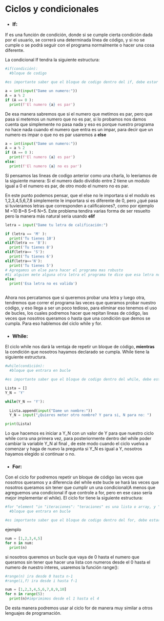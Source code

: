 # Ciclos y condicionales 
- ### If: 
If es una función de condición, donde si se cumple cierta condición dada por el usuario, 
se correrá una determinada línea de código, 
y si no se cumple o se podrá seguir con el programa normalmente o hacer una cosa diferente.

La condicional If tendra la siguiente estructura: 

```python
#if(condición):
  #bloque de codigo

#es importante saber que el bloque de codigo dentro del if, debe estar identado, para que if lo detecte
```
```python
a = int(input("Dame un numero:"))
A = a % 2
if (A == 0 ):
  print(f'El numero {a} es par')

```
De esa manera sabremos que si el numero que metimos es par, pero que pasa 
si metemos un numero que no es par, si lo probamos nos damos cuenta que simplemente no pasa nada
y eso es porque nuestro programa no hace nada cuando el numero que entra es un impar, para decir que un 
numero es impar o que no es par usaremos a **else**

```python
a = int(input("Dame un numero:"))
A = a % 2
if (A == 0 ):
  print(f'El numero {a} es par')
else:
  print(f'El numero {a} no es par')
```

Si pensamos las lineas de codigo anterior como una charla, lo leeriamos de la siguiente manera:
Si el numero dado dividido entre 2 tiene un modulo igual a 0 el numero es par, de otro modo el numero 
no es par.

En este punto podemos pensar, que el else no le importara si el modulo es 1,2,3,4,5,6,7,8 
simplemente le importara si es diferente de 0, pero ¿qué pasa si tuvieramos letras que corresponden a
calificaiones?, como por ejemplo M =10 B=8 S=6 N=5. Este problema tendira varias forma de ser 
resuelto pero la manera más natural seria usando **elif**

```python
letra = input("Dame tu letra de calificación:")

if (letra == 'M' ):
  print('Tu tienes 10')
elif(letra == 'B'):
  print('Tu tienes 8')
elif(letra== 'S'):
  print('Tu tienes 6')
elif(letra=='N'):
  print('Tu tienes 5')
# Agregamos un else para hacer el programa mas robusto
#Si alguien mete alguna otra letra el programa te dice que esa letra no es valida
else:
  print('Esa letra no es valida') 
  
```
Ahora nos percatamos que si queremos probar una letra y luego otra, tendremos que correr el programa 
las veces que queramos probar nuestro código, y eso llega a ser un poco tedioso, para eliminar eso
tenemos el uso de bucles, los cuales podremos hacer que repitan líneas de código, las veces que nosotros
queramos o hasta que una condición que demos se cumpla. Para eso hablemos del ciclo while y for.


- ### While:
El ciclo while nos dará la ventaja de repetir un bloque de código, **mientras** 
la condición que nosotros hayamos declarado se cumpla. While tiene la siguiente estructura.

```python
#while(condición):
  #bloque que entrara en bucle

#es importante saber que el bloque de codigo dentro del while, debe estar identado, para que while lo detecte
```
```python
Lista = []
Y_N = 'Y'

while(Y_N == 'Y'):
  
  Lista.append(input("Dame un nombre:"))
  Y_N = input("¿Quieres meter otro nombre? Y para si, N para no: ")

print(Lista)

```
Lo que hacemos es iniciar a Y_N con un valor de Y para que nuestro ciclo while corra una primera vez, para posteriormente dentro del while poder cambiar la variable Y_N al final
, de este modo cuando el ciclo vuelva a comenzar y haga de nuevo la pregunta si Y_N es igual a Y, nosotros hayamos elegido si continuar o no.
 

- ### For:
Con el ciclo for podremos repetir un bloque de código las veces que nosotros queramos y a diferencia del while este bucle se hará las veces que nosotros queramos
sin tener que cumplir un una condicional(A menos que agreguemos una condicional if que controle a for, pero en ese caso sería mejor implementar el while).
El ciclo for tiene la siguiente estructura:

```python
#for "element "in "iteraciones": "teraciones" es una lista o array, y "n" tomara todos los valores de esa lista o array desde la posición cero hasta la final 
  #bloque que entrara en bucle

#es importante saber que el bloque de codigo dentro del for, debe estar identado, para que for lo detecte
```
ejemplo

```python
num = [1,2,3,4,5]
for n in num:
  print(n)
```
si nosotros queremos un bucle que vaya de 0 hasta el numero que queramos sin tener que hacer una lista con numeros desde el 0 hasta el numero de nuestro interes, usaremos la 
función range():

```python
#range(n) ira desde 0 hasta n-1 
#range(i,f) ira desde i hasta f-1

num = [1,2,3,4,5,6,7,8,9,10]
for n in range(5):
  print(n)#imprimimos desde el 1 hasta el 4
```
De esta manera podremos usar al ciclo for de manera muy similar a otros lenguajes de programación.
